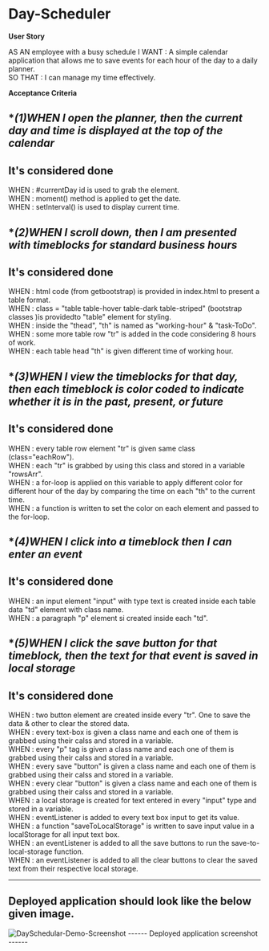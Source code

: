 # Day-Scheduler

**User Story**

AS AN employee with a busy schedule 
I WANT  :  A simple calendar application that allows me to save events for each hour 
           of the day to a daily planner.<br>
SO THAT :  I can manage my time effectively.

**Acceptance Criteria**

**(1)*WHEN I open the planner, then the current day and time is displayed at the top of the calendar**
------
It's considered done<br>
------
WHEN : #currentDay id is used to grab the element.<br>
WHEN : moment() method is applied to get the date.<br>
WHEN : setInterval() is used to display current time.

**(2)*WHEN I scroll down, then I am presented with timeblocks for standard business hours**
------
It's considered done<br>
------
WHEN : html code (from getbootstrap) is provided in index.html to present a table 
       format.<br>
WHEN : class = "table table-hover table-dark table-striped" (bootstrap classes )is 
       providedto "table" element for styling.<br>
WHEN : inside the "thead", "th" is named as "working-hour" & "task-ToDo".<br>
WHEN : some more table row "tr" is added in the code considering 8 hours of work.<br>
WHEN : each table head "th" is given different time of working hour.

**(3)*WHEN I view the timeblocks for that day, then each timeblock is color coded to indicate whether it is in the past, present, or future**
------
It's considered done<br>
------
WHEN : every table row element "tr" is given same class (class="eachRow").<br>
WHEN : each "tr" is grabbed by using this class and stored in a variable "rowsArr".<br>
WHEN : a for-loop is applied on this variable to apply different color for different 
       hour of the day by comparing the time on each "th" to the current time.<br>
WHEN : a function is written to set the color on each element and passed to the 
       for-loop.

**(4)*WHEN I click into a timeblock then I can enter an event**
------
It's considered done<br>
------
WHEN : an input element "input" with type text is created inside each table data "td" 
       element with class name.<br>
WHEN : a paragraph "p" element si created inside each "td".

**(5)*WHEN I click the save button for that timeblock, then the text for that event is saved in local storage**
------
It's considered done<br>
------
WHEN : two button element are created inside every "tr". One to save the data & other 
       to clear the stored data.<br>
WHEN : every text-box is given a class name and each one of them is grabbed using 
       their calss and stored in a variable.<br>
WHEN : every "p" tag is given a class name and each one of them is grabbed using 
       their calss and stored in a variable.<br>
WHEN : every save "button" is given a class name and each one of them is grabbed using 
       their calss and stored in a variable.<br>
WHEN : every clear "button" is given a class name and each one of them is grabbed 
       using their calss and stored in a variable.<br>
WHEN : a local storage is created for text entered in every "input" type and stored in 
       a variable.<br>
WHEN : eventListener is added to every text box input to get its value.<br>
WHEN : a function "saveToLocalStorage" is written to save input value in 
       a localStorage for all input text box.<br>
WHEN : an eventListener is added to all the save buttons to run the 
       save-to-local-storage function.<br>
WHEN : an eventListener is added to all the clear buttons to clear the saved text from 
       their respective local storage.

------
Deployed application should look like the below given image.<br>
------
<img src = "Day-Scheduler-Demo/Day-Scheduler-Screenshot" alt= "DaySchedular-Demo-Screenshot">
------
Deployed application screenshot<br>
------
